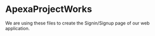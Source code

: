 # ApexaProjectWorks
We are using these files to create the Signin/Signup page of our web application.
